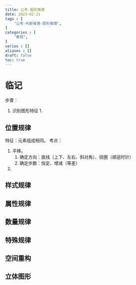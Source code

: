 ```yaml
---
title: 公考-图形推理
date: 2023-02-21
tags : [
	"公考-判断推理-图形推理",
]
categories : [
	"教程",
]
series : []
aliases : []
draft: false
toc: true
---
```

# 临记

步骤：
1. 识别图形特征
	1. 

## 位置规律

特征：元素组成相同。
考点：
1. 平移。
	1. 确定方向：直线（上下、左右、斜对角）、绕圈（顺逆时针）
	2. 确定步数：恒定、增减（等差）
2. 

## 样式规律

## 属性规律

## 数量规律

## 特殊规律

## 空间重构

## 立体图形